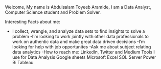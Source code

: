 Welcome, My name is Abdulsalam Toyeeb Aramide,
I am a Data Analyst, Computer Science student and Problem Solver.

Interesting Facts about me:

- I collect, wrangle, and analyze data sets to find insights to solve a problem
 -I’m looking to work jointly with other data professionals to work on authentic data and make great data driven decisions
 -I’m looking for help with job opportunites
 -Ask me about subject relating data analytics
 -How to reach me: LinkedIn, Twitter and Medium
Tools I use for Data Analysis
Google sheets
Microsoft Excel
SQL Server
Power Bi
Tableau
